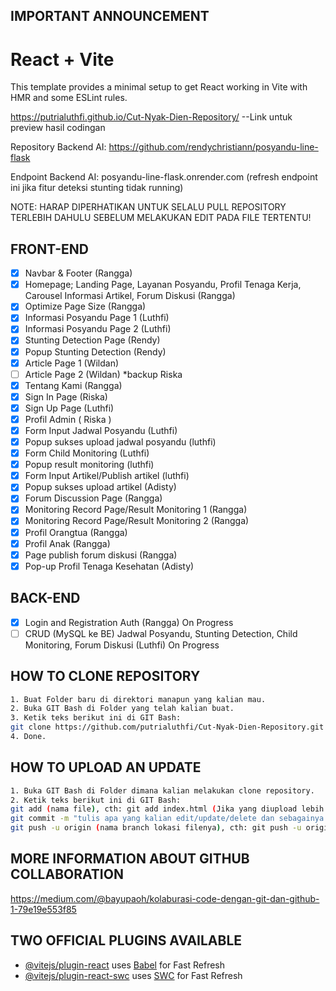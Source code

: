 ## IMPORTANT ANNOUNCEMENT
# React + Vite
This template provides a minimal setup to get React working in Vite with HMR and some ESLint rules.

https://putrialuthfi.github.io/Cut-Nyak-Dien-Repository/ --Link untuk preview hasil codingan

Repository Backend AI: https://github.com/rendychristiann/posyandu-line-flask

Endpoint Backend AI: posyandu-line-flask.onrender.com (refresh endpoint ini jika fitur deteksi stunting tidak running)

NOTE: HARAP DIPERHATIKAN UNTUK SELALU PULL REPOSITORY TERLEBIH DAHULU SEBELUM MELAKUKAN EDIT PADA FILE TERTENTU!

## FRONT-END

- [x] Navbar & Footer (Rangga)
- [x] Homepage; Landing Page, Layanan Posyandu, Profil Tenaga Kerja, Carousel Informasi Artikel, Forum Diskusi (Rangga)
- [x] Optimize Page Size (Rangga)
- [x] Informasi Posyandu Page 1 (Luthfi)
- [x] Informasi Posyandu Page 2 (Luthfi)
- [x] Stunting Detection Page (Rendy)
- [x] Popup Stunting Detection (Rendy) 
- [x] Article Page 1 (Wildan)
- [ ] Article Page 2 (Wildan) *backup Riska
- [x] Tentang Kami (Rangga)
- [x] Sign In Page (Riska)
- [x] Sign Up Page (Luthfi)
- [x] Profil Admin ( Riska )
- [x] Form Input Jadwal Posyandu (Luthfi)
- [x] Popup sukses upload jadwal posyandu (luthfi)
- [x] Form Child Monitoring (Luthfi)
- [x] Popup result monitoring (luthfi)
- [x] Form Input Artikel/Publish artikel (luthfi)
- [x] Popup sukses upload artikel (Adisty)
- [x] Forum Discussion Page (Rangga)
- [x] Monitoring Record Page/Result Monitoring 1 (Rangga)
- [x] Monitoring Record Page/Result Monitoring 2 (Rangga)
- [x] Profil Orangtua (Rangga)
- [x] Profil Anak (Rangga)
- [x] Page publish forum diskusi (Rangga)
- [x] Pop-up Profil Tenaga Kesehatan (Adisty)

## BACK-END
- [x] Login and Registration Auth (Rangga) On Progress
- [ ] CRUD (MySQL ke BE) Jadwal Posyandu, Stunting Detection, Child Monitoring, Forum Diskusi (Luthfi) On Progress

## HOW TO CLONE REPOSITORY

```bash
1. Buat Folder baru di direktori manapun yang kalian mau.
2. Buka GIT Bash di Folder yang telah kalian buat.
3. Ketik teks berikut ini di GIT Bash:
git clone https://github.com/putrialuthfi/Cut-Nyak-Dien-Repository.git
4. Done.
```

## HOW TO UPLOAD AN UPDATE

```bash
1. Buka GIT Bash di Folder dimana kalian melakukan clone repository.
2. Ketik teks berikut ini di GIT Bash:
git add (nama file), cth: git add index.html (Jika yang diupload lebih dari satu file, gunakan: git add garuda.php terbang.css de_el_el.html)
git commit -m "tulis apa yang kalian edit/update/delete dan sebagainya (NAMA KALIAN)"
git push -u origin (nama branch lokasi filenya), cth: git push -u origin informasi-psy
```

## MORE INFORMATION ABOUT GITHUB COLLABORATION

https://medium.com/@bayupaoh/kolaburasi-code-dengan-git-dan-github-1-79e19e553f85

## TWO OFFICIAL PLUGINS AVAILABLE
- [@vitejs/plugin-react](https://github.com/vitejs/vite-plugin-react/blob/main/packages/plugin-react/README.md) uses [Babel](https://babeljs.io/) for Fast Refresh
- [@vitejs/plugin-react-swc](https://github.com/vitejs/vite-plugin-react-swc) uses [SWC](https://swc.rs/) for Fast Refresh
